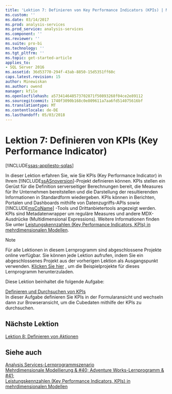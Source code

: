 ```yaml
---
title: 'Lektion 7: Definieren von Key Performance Indicators (KPIs) | Microsoft Docs'
ms.custom: ''
ms.date: 03/14/2017
ms.prod: analysis-services
ms.prod_service: analysis-services
ms.component: ''
ms.reviewer: ''
ms.suite: pro-bi
ms.technology: ''
ms.tgt_pltfrm: ''
ms.topic: get-started-article
applies_to:
- SQL Server 2016
ms.assetid: 36d53770-294f-43ab-8850-15d5351ff60c
caps.latest.revision: 15
author: Minewiskan
ms.author: owend
manager: kfile
ms.openlocfilehash: a573414648573702871f50893268f04ce2e89112
ms.sourcegitcommit: 1740f3090b168c0e809611a7aa6fd514075616bf
ms.translationtype: MT
ms.contentlocale: de-DE
ms.lasthandoff: 05/03/2018
---
```

# <a name="lesson-7-defining-key-performance-indicators-kpis"></a>Lektion 7: Definieren von KPIs (Key Performance Indicator)
[!INCLUDE[ssas-appliesto-sqlas](../includes/ssas-appliesto-sqlas.md)]

In dieser Lektion erfahren Sie, wie Sie KPIs (Key Performance Indicator) in Ihrem [!INCLUDE[ssASnoversion](../includes/ssasnoversion-md.md)]-Projekt definieren können. KPIs stellen ein Gerüst für die Definition serverseitiger Berechnungen bereit, die Measures für Ihr Unternehmen bereitstellen und die Darstellung der resultierenden Informationen in Standardform wiedergeben. KPIs können in Berichten, Portalen und Dashboards mithilfe von Datenzugriffs-APIs sowie [!INCLUDE[msCoName](../includes/msconame-md.md)] -Tools und Drittanbietertools angezeigt werden. KPIs sind Metadatenwrapper um reguläre Measures und andere MDX-Ausdrücke (Multidimensional Expressions). Weitere Informationen finden Sie unter [Leistungskennzahlen &#40;Key Performance Indicators, KPIs&#41; in mehrdimensionalen Modellen](../analysis-services/multidimensional-models/key-performance-indicators-kpis-in-multidimensional-models.md).  
  
> [!NOTE]  
> Für alle Lektionen in diesem Lernprogramm sind abgeschlossene Projekte online verfügbar. Sie können jede Lektion aufrufen, indem Sie ein abgeschlossenes Projekt aus der vorherigen Lektion als Ausgangspunkt verwenden. [Klicken Sie hier](http://go.microsoft.com/fwlink/?LinkID=221866) , um die Beispielprojekte für dieses Lernprogramm herunterzuladen.  
  
Diese Lektion beinhaltet die folgende Aufgabe:  
  
[Definieren und Durchsuchen von KPIs](../analysis-services/lesson-7-1-defining-and-browsing-kpis.md)  
In dieser Aufgabe definieren Sie KPIs in der Formularansicht und wechseln dann zur Browseransicht, um die Cubedaten mithilfe der KPIs zu durchsuchen.  
  
## <a name="next-lesson"></a>Nächste Lektion  
[Lektion 8: Definieren von Aktionen](../analysis-services/lesson-8-defining-actions.md)  
  
## <a name="see-also"></a>Siehe auch  
[Analysis Services-Lernprogrammszenario](../analysis-services/analysis-services-tutorial-scenario.md)  
[Mehrdimensionale Modellierung & #40; Adventure Works-Lernprogramm & #41;](../analysis-services/multidimensional-modeling-adventure-works-tutorial.md)  
[Leistungskennzahlen &#40;Key Performance Indicators, KPIs&#41; in mehrdimensionalen Modellen](../analysis-services/multidimensional-models/key-performance-indicators-kpis-in-multidimensional-models.md)  
  
  
  

